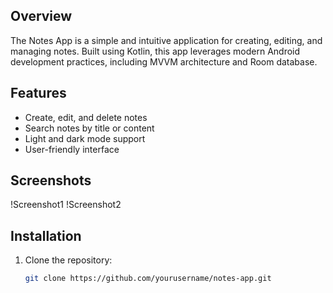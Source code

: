 ## Overview
The Notes App is a simple and intuitive application for creating, editing, and managing notes. Built using Kotlin, this app leverages modern Android development practices, including MVVM architecture and Room database.

## Features
- Create, edit, and delete notes
- Search notes by title or content
- Light and dark mode support
- User-friendly interface

## Screenshots
!Screenshot1
!Screenshot2

## Installation
1. Clone the repository:
   ```bash
   git clone https://github.com/yourusername/notes-app.git
